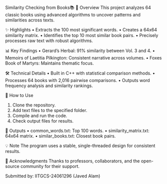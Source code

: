 Similarity Checking from Books📚
🎯 Overview
This project analyzes 64 classic books using advanced algorithms to uncover patterns and similarities across texts.

✨ Highlights
 • Extracts the 100 most significant words.
 • Creates a 64x64 similarity matrix.
 • Identifies the top 10 most similar book pairs.
 • Precisely processes raw text with robust algorithms.

📊 Key Findings
 • Gerard’s Herbal: 91% similarity between Vol. 3 and 4.
 • Memoirs of Laetitia Pilkington: Consistent narrative across volumes.
 • Foxes Book of Martyrs: Maintains thematic focus.

🛠 Technical Details
 • Built in C++ with statistical comparison methods.
 • Processes 64 books with 2,016 pairwise comparisons.
 • Outputs word frequency analysis and similarity rankings.

🚀 How to Use
 1. Clone the repository.
 2. Add text files to the specified folder.
 3. Compile and run the code.
 4. Check output files for results.

📝 Outputs
 • common_words.txt: Top 100 words.
 • similarity_matrix.txt: 64x64 matrix.
 • similar_books.txt: Closest book pairs.

💡 Note
The program uses a stable, single-threaded design for consistent results.

🤝 Acknowledgments
Thanks to professors, collaborators, and the open-source community for their support.

Submitted by: IITGCS-24061296 (Javed Alam)
